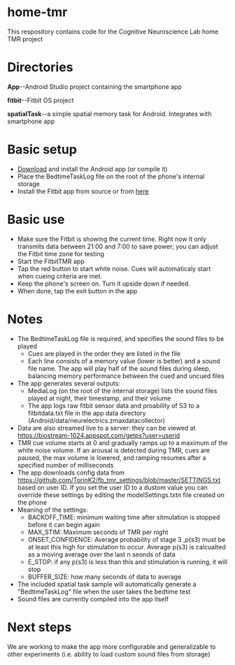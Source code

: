 # home-tmr

This respository contains code for the Cognitive Neuroscience Lab home TMR project

# Directories
**App**--Android Studio project containing the smartphone app

**fitbit**--Fitbit OS project

**spatialTask**--a simple spatial memory task for Android. Integrates with smartphone app



# Basic setup
* [Download](https://github.com/nathanww/home-tmr/blob/master/app/release/app-release.apk?raw=true) and install the Android app (or compile it)
* Place the BedtimeTaskLog file on the root of the phone's internal storage
* Install the Fitbit app from source or from [here](https://gallery.fitbit.com/details/b91790b8-2076-4686-9c5b-33ec6034495e)
# Basic use
* Make sure the Fitbit is showing the current time. Right now it only transmits data between 21:00 and 7:00 to save power; you can adjust the Fitbit time zone for testing
* Start the FitbitTMR app
* Tap the red button to start white noise. Cues will automaticaly start when cueing criteria are met.
* Keep the phone's screen on. Turn it upside down if needed.
* When done, tap the exit button in the app

# Notes
* The BedtimeTaskLog file is required, and specifies the sound files to be played
  * Cues are played in the order they are listed in the file
  * Each line consists of a memory value (lower is better) and a sound file name. The app will play half of the sound files during sleep, balancing memory performance between the cued and uncued files
* The app generates several outputs:
  * MediaLog (on the root of the internal storage) lists the sound files played at night, their timestamp, and their volume
  * The app logs raw fitbit sensor data and proability of S3 to a fitbitdata.txt file in the app data directory (Android/data/neurelectrics.zmaxdatacollector)  
* Data are also streamed live to a server: they can be viewed at https://biostream-1024.appspot.com/getps?user=userid
* TMR cue volume starts at 0 and gradually ramps up to a maximum of the white noise volume. If an arousal is detected during TMR, cues are paused, the max volume is lowered, and ramping resumes after a specified number of milliseconds
* The app downloads config data from https://github.com/TorinK2/fb_tmr_settings/blob/master/SETTINGS.txt based on user ID. If you set the user ID to a dustom value you can override these settings by editing the modelSettings.txtn file created on the phone
* Meaning of the settings:
  *  BACKOFF_TIME: minimum waiting time after sitmulation is stopped before it can begin again
  * MAX_STIM: Maximum seconds of TMR per night
  * ONSET_CONFIDENCE: Average probability of stage 3 ,p(s3) must be at least this high for stimulation to occur. Average p(s3) is calcualted as a moving average over the last n seonds of data
  * E_STOP: if any p(s3) is less than this and stimulation is running, it will stop
  * BUFFER_SIZE: how many seconds of data to average
* The included spatial task sample will automatically generate a "BedtimeTaskLog" file when the user takes the bedtime test
* Sound files are currently compiled into the app itself
  
  
# Next steps
We are working to make the app more configurable and generalizable to other experiments (i.e. ability to load custom sound files from storage)
